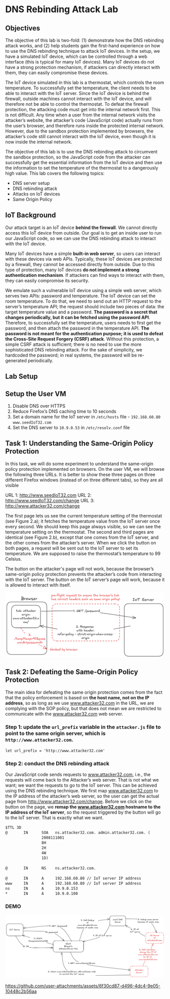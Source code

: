 # DNS Rebinding Attack Lab

## Objectives

The objective of this lab is two-fold: (1) demonstrate how the DNS rebinding attack works, and (2) help students gain the first-hand experience on how to use the DNS rebinding technique to attack IoT devices. In the setup, we have a simulated IoT device, which can be controlled through a web interface (this is typical for many IoT devices). Many IoT devices do not have a strong protection mechanism, if attackers can directly interact with them, they can easily compromise these devices.

The IoT device simulated in this lab is a thermostat, which controls the room temperature. To successfully set the temperature, the client needs to be able to interact with the IoT server. Since the IoT device is behind the firewall, outside machines cannot interact with the IoT device, and will therefore not be able to control the thermostat. To defeat the firewall protection, the attacking code must get into the internal network first. This is not difficult. Any time when a user from the internal network visits the attacker’s website, the attacker’s code (JavaScript code) actually runs from the user’s browser, and therefore runs inside the protected internal network. However, due to the sandbox protection implemented by browsers, the attacker’s code still cannot interact with the IoT device, even though it is now inside the internal network. 

The objective of this lab is to use the DNS rebinding attack to circumvent the sandbox protection, so the JavaScript code from the attacker can successfully get the essential information from the IoT device and then use the information to set the temperature of the thermostat to a dangerously high value. This lab covers the following topics:

- DNS server setup
- DNS rebinding attack
- Attacks on IoT devices
- Same Origin Policy

## IoT Background

Our attack target is an IoT device **behind the firewall**. We cannot directly access this IoT device from outside. Our goal is to get an inside user to run our JavaScript code, so we can use the DNS rebinding attack to interact with the IoT device. 

Many IoT devices have a simple **built-in web server**, so users can interact with these devices via web APIs. Typically, these IoT devices are protected by a firewall, they cannot be accessed directly from outside. Due to this type of protection, many IoT devices **do not implement a strong authentication mechanism**. If attackers can find ways to interact with them, they can easily compromise its security. 

We emulate such a vulnerable IoT device using a simple web server, which serves two APIs: password and temperature. The IoT device can set the room temperature. To do that, we need to send out an HTTP request to the server’s temperature API; the request should include two pieces of data: the target temperature value and a password. **The password is a secret that changes periodically, but it can be fetched using the password API**. Therefore, to successfully set the temperature, users needs to first get the password, and then attach the password in the temperature API. **The password is not meant for the authentication purpose; it is used to defeat the Cross-Site Request Forgery (CSRF) attack**. Without this protection, a simple CSRF attack is sufficient; there is no need to use the more sophisticated DNS rebinding attack. For the sake of simplicity, we hardcoded the password; in real systems, the password will be re-generated periodically.

## Lab Setup

## Setup the User VM

1. Disable DNS over HTTPS
2. Reduce Firefox’s DNS caching time to 10 seconds
3. Set a domain name for the IoT server in `/etc/hosts` file - `192.168.60.80 www.seedIoT32.com`
4. Set the DNS server to `10.9.0.53` in `/etc/resolv.conf` file

## Task 1: Understanding the Same-Origin Policy Protection

In this task, we will do some experiment to understand the same-origin policy protection implemented on browsers. On the user VM, we will browse the following three URLs. It is better to show these three pages on three different Firefox windows (instead of on three different tabs), so they are all visible

URL 1: http://www.seedIoT32.com
URL 2: http://www.seedIoT32.com/change
URL 3: http://www.attacker32.com/change

The first page lets us see the current temperature setting of the thermostat (see Figure 2.a); it fetches the temperature value from the IoT server once every second. We should keep this page always visible, so we can see the temperature setting on the thermostat. The second and third pages are identical (see Figure 2.b), except that one comes from the IoT server, and the other comes from the attacker’s server. When we click the button on both pages, a request will be sent out to the IoT server to set its temperature. We are supposed to raise the thermostat’s temperature to 99 Celsius.

The button on the attacker's page will not work, because the browser’s same-origin policy protection prevents the attacker’s code from interacting with the IoT server. The button on the IoT server’s page will work, because it is allowed to interact with itself.

![](assets/same-origin-policy-example.png)

## Task 2: Defeating the Same-Origin Policy Protection

The main idea for defeating the same origin protection comes from the fact that the policy enforcement is based on **the host name, not on the IP address**, so as long as we use www.attacker32.com in the URL, we are complying with the SOP policy, but that does not mean we are restricted to communicate with the www.attacker32.com web server.

### Step 1: update the `url_prefix` variable in the `attacker.js` file to point to the same origin server, which is `http://www.attacker32.com`.

```
let url_prefix = 'http://www.attacker32.com'
```

### Step 2: conduct the DNS rebinding attack

Our JavaScript code sends requests to www.attacker32.com, i.e., the requests will come back to the Attacker’s web server. That is not what we want; we want the requests to go to the IoT server. This can be achieved using the DNS rebinding technique. We first map www.attacker32.com to the IP address of the attacker’s web server, so the user can get the actual page from http://www.attacker32.com/change. Before we click on the button on the page, we **remap the www.attacker32.com hostname to the IP address of the IoT server**, so the request triggered by the button will go to the IoT server. That is exactly what we want.

```
$TTL 3D
@       IN      SOA   ns.attacker32.com. admin.attacker32.com. (
                2008111001
                8H
                2H
                4W
                1D)

@       IN      NS    ns.attacker32.com.

@       IN      A     192.168.60.80 // IoT server IP address
www     IN      A     192.168.60.80 // IoT server IP address
ns      IN      A     10.9.0.153
*       IN      A     10.9.0.100
```

### DEMO

![](assets/dns_rebinding.png)


https://github.com/user-attachments/assets/6f30cd87-d496-4dc4-9e05-10448c2b56aa


